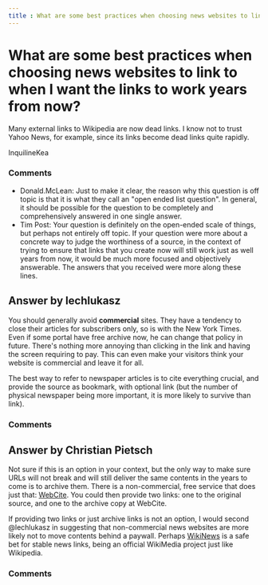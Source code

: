 ```yaml
---
title : What are some best practices when choosing news websites to link to when I want the links to work years from now?
---
```

What are some best practices when choosing news websites to link to when I want the links to work years from now?
=====================
Many external links to Wikipedia are now dead links. I know not to trust
Yahoo News, for example, since its links become dead links quite
rapidly.

InquilineKea

### Comments ###
* Donald.McLean: Just to make it clear, the reason why this question is off topic is that
it is what they call an "open ended list question". In general, it
should be possible for the question to be completely and comprehensively
answered in one single answer.
* Tim Post: Your question is definitely on the open-ended scale of things, but
perhaps not entirely off topic. If your question were more about a
concrete way to judge the worthiness of a source, in the context of
trying to ensure that links that you create now will still work just as
well years from now, it would be much more focused and objectively
answerable. The answers that you received were more along these lines.


Answer by lechlukasz
----------------
You should generally avoid **commercial** sites. They have a tendency to
close their articles for subscribers only, so is with the New York
Times. Even if some portal have free archive now, he can change that
policy in future. There's nothing more annoying than clicking in the
link and having the screen requiring to pay. This can even make your
visitors think your website is commercial and leave it for all.

The best way to refer to newspaper articles is to cite everything
crucial, and provide the source as bookmark, with optional link (but the
number of physical newspaper being more important, it is more likely to
survive than link).

### Comments ###

Answer by Christian Pietsch
----------------
Not sure if this is an option in your context, but the only way to make
sure URLs will not break and will still deliver the same contents in the
years to come is to archive them. There is a non-commercial, free
service that does just that: [WebCite](http://www.webcitation.org/). You
could then provide two links: one to the original source, and one to the
archive copy at WebCite.

If providing two links or just archive links is not an option, I would
second @lechlukasz in suggesting that non-commercial news websites are
more likely not to move contents behind a paywall. Perhaps
[WikiNews](https://wikinews.org/) is a safe bet for stable news links,
being an official WikiMedia project just like Wikipedia.

### Comments ###

